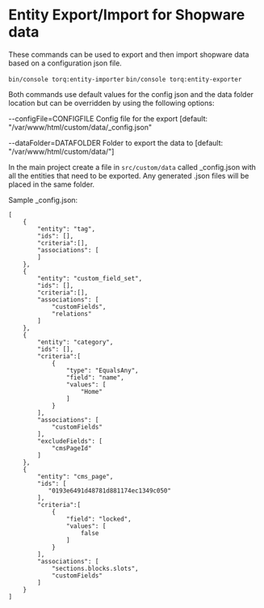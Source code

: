 # Entity Export/Import for Shopware data

These commands can be used to export and then import shopware data based on a configuration json file.

`bin/console torq:entity-importer`
`bin/console torq:entity-exporter`

Both commands use default values for the config json and the data folder location but can be overridden by using the following options:

--configFile=CONFIGFILE  Config file for the export [default: "/var/www/html/custom/data/_config.json"

--dataFolder=DATAFOLDER  Folder to export the data to [default: "/var/www/html/custom/data/"]

In the main project create a file in `src/custom/data` called _config.json with all the entities that need to be exported.  Any generated .json files will be placed in the same folder.

Sample _config.json:

```
[
    {
        "entity": "tag",
        "ids": [],
        "criteria":[],
        "associations": [
        ]
    },
    {
        "entity": "custom_field_set",
        "ids": [],
        "criteria":[],
        "associations": [
            "customFields",
            "relations"
        ]
    },
    {
        "entity": "category",
        "ids": [],
        "criteria":[
            {
                "type": "EqualsAny",
                "field": "name",
                "values": [
                    "Home"
                ]
            }
        ],
        "associations": [
            "customFields"
        ],
        "excludeFields": [
            "cmsPageId"
        ]
    },
    {
        "entity": "cms_page",
        "ids": [
           "0193e6491d48781d881174ec1349c050"
        ],
        "criteria":[
            {
                "field": "locked",
                "values": [
                    false
                ]
            }
        ],
        "associations": [
            "sections.blocks.slots",
            "customFields"
        ]
    }
]
```
